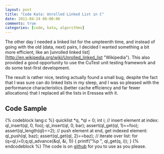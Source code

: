 ```yaml
---
layout: post
title: "Code Kata: Unrolled Linked List in C"
date: 2011-04-24 06:00:06
comments: true
categories: [code, kata, algorithms]
---
```


The other day I needed a linked list for the umpteenth time, and
instead of going with the old (data, next) pairs, I decided I wanted
something a bit more efficient, like an [unrolled
linked list][http://en.wikipedia.org/wiki/Unrolled_linked_list
"Wikipedia"). This also provided a good opportunity to use the
CuTest unit testing framework and do some test-first
development.

<!-- more -->
The result is rather nice, testing actually found a small bug,
despite the fact that I was sure can do linked lists in my sleep, and
I was so pleased with the performance characteristics (better cache
efficiency and far fewer allocations) that I replaced all the lists in
Eressea with it.

## Code Sample

{% codeblock lang:c %}
quicklist *q, *ql = 0;
int i;
// insert element at index:
ql_insert(ql, 0, foo);
ql_insert(ql, 0, bar);
assert(ql_get(ql, 1)==foo);
assert(ql_length(ql)==2);
// push element at end, get indexed element:
ql_push(ql, baz);
assert(ql_get(ql, 2)==baz);
// iterate over list:
for (q=ql,i=0;q;ql_advance(&amp;ql, &amp;i, 1)) {
    printf("%p ", ql_get(q, i));
}
{% endcodeblock %}
The code is on [github](https://github.com/ennorehling/quicklist) for you to
use as you please.
